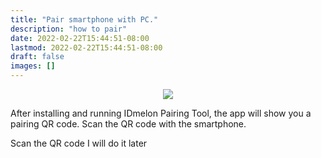 ```yaml
---
title: "Pair smartphone with PC."
description: "how to pair"
date: 2022-02-22T15:44:51-08:00
lastmod: 2022-02-22T15:44:51-08:00
draft: false
images: []
---
```


<p align="center">
    <img src="/images/vendor/arts/download-desktop.png">
</p>

After installing and running IDmelon Pairing Tool, the app will show you a pairing QR code.
Scan the QR code with the smartphone. 


<a role="button" class="btn btn-outline-primary">Scan the QR code</a>
<a role="button" class="btn btn-outline-primary">I will do it later</a>

<style>@media (max-width: 480px) {.navbar, .footer { display: none; }}</style>
